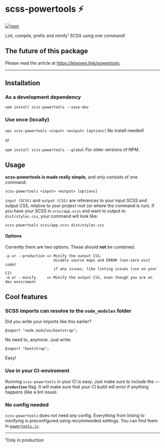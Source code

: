 # scss-powertools :zap:
[![npm](https://img.shields.io/npm/v/scss-powertools.svg)](https://www.npmjs.com/package/scss-powertools)

Lint, compile, prefix and minify¹ SCSS using one command!

## The future of this package

Please read the article at https://klooven.link/powertools.

---

## Installation
### As a development dependency

`npm install scss-powertools --save-dev`

### Use once (locally)

`npx scss-powertools <input> <output> [options]` No install needed!

_or_

`npm install scss-powertools --global` For older versions of NPM.

## Usage
**scss-powertools is made really simple**, and only consists of one command:

```
scss-powertools <input> <output> [options]
```

`input (SCSS)` and `output (CSS)` are references to your input SCSS and output CSS, relative to your project root (or where the command is run). If you have your SCSS in `scss/app.scss` and want to output to `dist/styles.css`, your command will look like:

```
scss-powertools scss/app.scss dist/styles.css
```

#### Options
Currently there are two options. These should **not** be combined.

```
-p or --production => Minify the output CSS,
                      disable source maps and ERROR (non-zero exit code)
                      if any issues, like linting issues (use on your CI)
-m or --minify     => Minify the output CSS, even though you are on dev enviroment
```

## Cool features

### SCSS imports can resolve to the `node_modules` folder

Did you write your imports like this earlier?

```
@import "node_modules/bootstrap";
```

No need to, anymore. Just write:

```
@import "bootstrap";
```

Easy!

### Use in your CI-enviroment

Running `scss-powertools` in your CI is easy. Just make sure to include the **`--production`** flag. It will make sure that your CI build will error if anything happens (like a lint issue).

### No config needed

`scss-powertools` does not need any config. Everything from linting to minifying is preconfigured using recommended settings. You can find them in [`powertools.js`](https://github.com/Tutrox/scss-powertools/blob/master/lib/powertools.js).


---

¹Only in production
